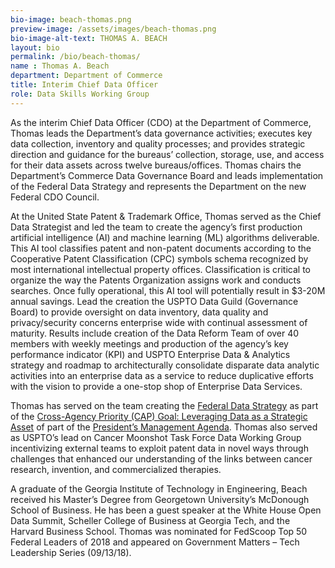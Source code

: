 ```yaml
---
bio-image: beach-thomas.png
preview-image: /assets/images/beach-thomas.png
bio-image-alt-text: THOMAS A. BEACH
layout: bio
permalink: /bio/beach-thomas/
name : Thomas A. Beach
department: Department of Commerce
title: Interim Chief Data Officer
role: Data Skills Working Group
---
```

  As the interim Chief Data Officer (CDO) at the Department of Commerce, Thomas leads the Department’s data governance activities; executes key data collection, inventory and quality processes; and provides strategic direction and guidance for the bureaus’ collection, storage, use, and access for their data assets across twelve bureaus/offices.  Thomas chairs the Department’s Commerce Data Governance Board and leads implementation of the Federal Data Strategy and represents the Department on the new Federal CDO Council.
  
  At the United State Patent & Trademark Office, Thomas served as the Chief Data Strategist and led the team to create the agency’s first production artificial intelligence (AI) and machine learning (ML) algorithms deliverable. This AI tool classifies patent and non-patent documents according to the Cooperative Patent Classification (CPC) symbols schema recognized by most international intellectual property offices. Classification is critical to organize the way the Patents Organization assigns work and conducts searches. Once fully operational, this AI tool will potentially result in $3-20M annual savings. Lead the creation the USPTO Data Guild (Governance Board) to provide oversight on data inventory, data quality and privacy/security concerns enterprise wide with continual assessment of maturity. Results include creation of the Data Reform Team of over 40 members with weekly meetings and production of the agency’s key performance indicator (KPI) and USPTO Enterprise Data & Analytics strategy and roadmap to architecturally consolidate disparate data analytic activities into an enterprise data as a service to reduce duplicative efforts with the vision to provide a one-stop shop of Enterprise Data Services.
  
  Thomas has served on the team creating the [Federal Data Strategy](https://strategy.data.gov/) as part of the [Cross-Agency Priority (CAP) Goal: Leveraging Data as a Strategic Asset](https://www.performance.gov/CAP/CAP_goal_2.html) of part of the [President’s Management Agenda](https://www.performance.gov/PMA/PMA.html). Thomas also served as USPTO’s lead on Cancer Moonshot Task Force Data Working Group incentivizing external teams to exploit patent data in novel ways through challenges that enhanced our understanding of the links between cancer research, invention, and commercialized therapies. 
  
  A graduate of the Georgia Institute of Technology in Engineering, Beach received his Master’s Degree from Georgetown University’s McDonough School of Business.  He has been a guest speaker at the White House Open Data Summit, Scheller College of Business at Georgia Tech, and the Harvard Business School. Thomas was nominated for FedScoop Top 50 Federal Leaders of 2018 and appeared on Government Matters – Tech Leadership Series (09/13/18).
